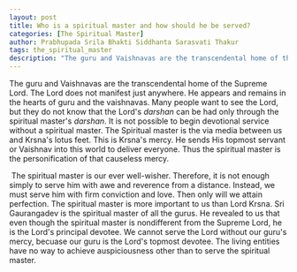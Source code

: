 ```yaml
---
layout: post
title: Who is a spiritual master and how should he be served?
categories: [The Spiritual Master]
author: Prabhupada Srila Bhakti Siddhanta Sarasvati Thakur
tags: the_spiritual_master
description: "The guru and Vaishnavas are the transcendental home of the Supreme Lord. The Lord does not manifest just anywhere. He appears and remains in the hearts of guru and the vaishnavas. Many people want to see the Lord, but they do not know that the Lord's *darshan* can be had only through the spiritual master's *darshan*. It is not possible to begin devotional service without a spiritual master. The Spiritual master is the via media between us and Krsna's lotus feet. This is Krsna's mercy. He sends His topmost servant or Vaishnav into this world to deliver everyone. Thus the spiritual master is the personification of that causeless mercy."
---
```


 The guru and Vaishnavas are the transcendental home of the Supreme Lord. The Lord does not manifest just anywhere. He appears and remains in the hearts of guru and the vaishnavas. Many people want to see the Lord, but they do not know that the Lord's *darshan* can be had only through the spiritual master's *darshan*. It is not possible to begin devotional service without a spiritual master. The Spiritual master is the via media between us and Krsna's lotus feet. This is Krsna's mercy. He sends His topmost servant or Vaishnav into this world to deliver everyone. Thus the spiritual master is the personification of that causeless mercy.

​	The spiritual master is our ever well-wisher. Therefore, it is not enough simply to serve him with awe and reverence from a distance. Instead, we must serve him with firm conviction and love. Then only will we attain perfection. The spiritual master is more important to us than Lord Krsna. Sri Gaurangadev is the spiritual master of all the gurus. He revealed to us that even though the spiritual master is nondifferent from the Supreme Lord, he is the Lord's principal devotee. We cannot serve the Lord without our guru's mercy, becuase our guru is the Lord's topmost devotee. The living entities have no way to achieve auspiciousness other than to serve the spiritual master. 











